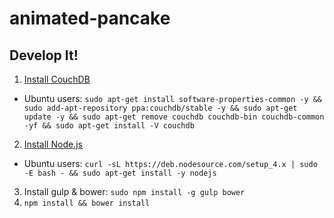# animated-pancake

## Develop It!

1. [Install CouchDB](http://docs.couchdb.org/en/1.6.1/install/index.html)
  * Ubuntu users: `sudo apt-get install software-properties-common -y && sudo add-apt-repository ppa:couchdb/stable -y && sudo apt-get update -y && sudo apt-get remove couchdb couchdb-bin couchdb-common -yf && sudo apt-get install -V couchdb`
2. [Install Node.js](https://nodejs.org/en/download/)
  * Ubuntu users: `curl -sL https://deb.nodesource.com/setup_4.x | sudo -E bash - && sudo apt-get install -y nodejs`
3. Install gulp & bower: `sudo npm install -g gulp bower`
4. `npm install && bower install`

